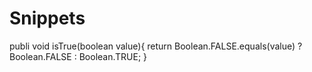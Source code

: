 # Snippets
publi void isTrue(boolean value){
    return Boolean.FALSE.equals(value) ? Boolean.FALSE : Boolean.TRUE;
  }
